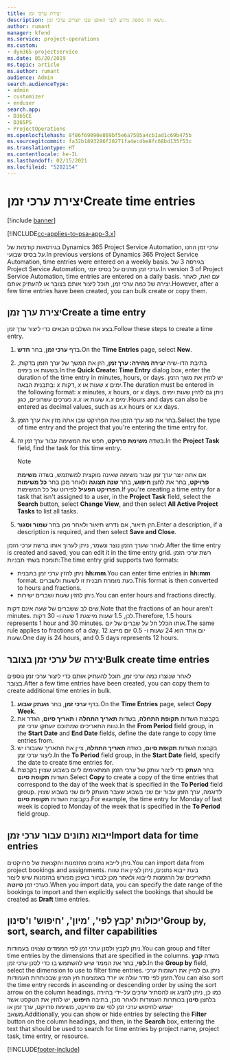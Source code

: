 ```yaml
---
title: יצירת ערכי זמן
description: נושא זה מספק מידע לגבי האופן שבו יוצרים ערכי זמן.
author: rumant
manager: kfend
ms.service: project-operations
ms.custom:
- dyn365-projectservice
ms.date: 05/20/2019
ms.topic: article
ms.author: rumant
audience: Admin
search.audienceType:
- admin
- customizer
- enduser
search.app:
- D365CE
- D365PS
- ProjectOperations
ms.openlocfilehash: 8f86f69090e869bf5e6a7505a4cb1ad1c69b475b
ms.sourcegitcommit: fa32b1893286f20271fa4ec4be8fc68bd135f53c
ms.translationtype: HT
ms.contentlocale: he-IL
ms.lasthandoff: 02/15/2021
ms.locfileid: "5282154"
---
```

# <a name="create-time-entries"></a><span data-ttu-id="8fda3-103">יצירת ערכי זמן</span><span class="sxs-lookup"><span data-stu-id="8fda3-103">Create time entries</span></span>

[!include [banner](../includes/psa-now-project-operations.md)]

[!INCLUDE[cc-applies-to-psa-app-3.x](../includes/cc-applies-to-psa-app-3x.md)]

<span data-ttu-id="8fda3-104">בגירסאות קודמות של Dynamics 365 Project Service Automation, ערכי זמן הוזנו על בסיס שבועי.</span><span class="sxs-lookup"><span data-stu-id="8fda3-104">In previous versions of Dynamics 365 Project Service Automation, time entries were entered on a weekly basis.</span></span> <span data-ttu-id="8fda3-105">בגירסה 3 של Project Service Automation, ערכי זמן מוזנים על בסיס יומי.</span><span class="sxs-lookup"><span data-stu-id="8fda3-105">In version 3 of Project Service Automation, time entries are entered on a daily basis.</span></span> <span data-ttu-id="8fda3-106">עם זאת, לאחר יצירה של כמה ערכי זמן, תוכל ליצור אותם בצובר או להעתיק אותם.</span><span class="sxs-lookup"><span data-stu-id="8fda3-106">However, after a few time entries have been created, you can bulk create or copy them.</span></span>

## <a name="create-a-time-entry"></a><span data-ttu-id="8fda3-107">יצירת ערך זמן</span><span class="sxs-lookup"><span data-stu-id="8fda3-107">Create a time entry</span></span>

<span data-ttu-id="8fda3-108">בצע את השלבים הבאים כדי ליצור ערך זמן.</span><span class="sxs-lookup"><span data-stu-id="8fda3-108">Follow these steps to create a time entry.</span></span>

1. <span data-ttu-id="8fda3-109">בדף **ערכי זמן**, בחר **חדש**.</span><span class="sxs-lookup"><span data-stu-id="8fda3-109">On the **Time Entries** page, select **New**.</span></span>
2. <span data-ttu-id="8fda3-110">בתיבת הדו-שיח **יצירה מהירה: ערך זמן**, הזן את המשך של ערך הזמן בדקות, בשעות או בימים.</span><span class="sxs-lookup"><span data-stu-id="8fda3-110">In the **Quick Create: Time Entry** dialog box, enter the duration of the time entry in minutes, hours, or days.</span></span> <span data-ttu-id="8fda3-111">יש להזין את משך הזמן בתבנית הבאה: *x* דקות, *x* שעות או *x* ימים.</span><span class="sxs-lookup"><span data-stu-id="8fda3-111">The duration must be entered in the following format: *x* minutes, *x* hours, or *x* days.</span></span> <span data-ttu-id="8fda3-112">ניתן גם להזין שעות וימים כערכים עשרוניים, כגון *x.x* שעות או *x.x* ימים.</span><span class="sxs-lookup"><span data-stu-id="8fda3-112">Hours and days can also be entered as decimal values, such as *x.x* hours or *x.x* days.</span></span>
3. <span data-ttu-id="8fda3-113">בחר את סוג ערך הזמן ואת הפרויקט שבו אתה מזין את ערך הזמן.</span><span class="sxs-lookup"><span data-stu-id="8fda3-113">Select the type of time entry and the project that you're entering the time entry for.</span></span>
4. <span data-ttu-id="8fda3-114">בשדה **משימת פרויקט**, חפש את המשימה עבור ערך זמן זה.</span><span class="sxs-lookup"><span data-stu-id="8fda3-114">In the **Project Task** field, find the task for this time entry.</span></span>

    > [!NOTE]
    > <span data-ttu-id="8fda3-115">אם אתה יוצר ערך זמן עבור משימה שאינה מוקצית למשתמש, בשדה **‏‫משימת פרויקט**, בחר את לחצן **חיפוש**, בחר **שנה תצוגה** ולאחר מכן בחר **כל משימות הפרויקט הפעיל‬** לפירוט של כל המשימות.</span><span class="sxs-lookup"><span data-stu-id="8fda3-115">If you're creating a time entry for a task that isn't assigned to a user, in the **Project Task** field, select the **Search** button, select **Change View**, and then select **All Active Project Tasks** to list all tasks.</span></span>

5. <span data-ttu-id="8fda3-116">הזן תיאור, אם נדרש תיאור ולאחר מכן בחר **שמור וסגור**.</span><span class="sxs-lookup"><span data-stu-id="8fda3-116">Enter a description, if a description is required, and then select **Save and Close**.</span></span>

<span data-ttu-id="8fda3-117">לאחר שערך הזמן נוצר ונשמר, ניתן לערוך אותו ברשת ערכי הזמן.</span><span class="sxs-lookup"><span data-stu-id="8fda3-117">After the time entry is created and saved, you can edit it in the time entry grid.</span></span> <span data-ttu-id="8fda3-118">רשת ערכי הזמן תומכת בשתי תבניות:</span><span class="sxs-lookup"><span data-stu-id="8fda3-118">The time entry grid supports two formats:</span></span>

- <span data-ttu-id="8fda3-119">ניתן להזין ערכי זמן בתבנית **hh:mm**.</span><span class="sxs-lookup"><span data-stu-id="8fda3-119">You can enter time entries in **hh:mm** format.</span></span> <span data-ttu-id="8fda3-120">כעת מומרת תבנית זו לשעות ולשברים.</span><span class="sxs-lookup"><span data-stu-id="8fda3-120">This format is then converted to hours and fractions.</span></span>
- <span data-ttu-id="8fda3-121">ניתן להזין שעות ושברים ישירות.</span><span class="sxs-lookup"><span data-stu-id="8fda3-121">You can enter hours and fractions directly.</span></span>

<span data-ttu-id="8fda3-122">שים לב ששברים של שעה אינם דקות.</span><span class="sxs-lookup"><span data-stu-id="8fda3-122">Note that the fractions of an hour aren't minutes.</span></span> <span data-ttu-id="8fda3-123">לכן, 1.5 שעות מייצגת 1 שעה ו- 30 דקות.</span><span class="sxs-lookup"><span data-stu-id="8fda3-123">Therefore, 1.5 hours represents 1 hour and 30 minutes.</span></span> <span data-ttu-id="8fda3-124">אותו הכלל חל על שברים של יום.</span><span class="sxs-lookup"><span data-stu-id="8fda3-124">The same rule applies to fractions of a day.</span></span> <span data-ttu-id="8fda3-125">יום אחד הוא 24 שעות ו- 0.5 יום מייצג 12 שעות.</span><span class="sxs-lookup"><span data-stu-id="8fda3-125">One day is 24 hours, and 0.5 days represents 12 hours.</span></span>

## <a name="bulk-create-time-entries"></a><span data-ttu-id="8fda3-126">יצירה של ערכי זמן בצובר</span><span class="sxs-lookup"><span data-stu-id="8fda3-126">Bulk create time entries</span></span>

<span data-ttu-id="8fda3-127">לאחר שנוצרו כמה ערכי זמן, תוכל להעתיק אותם כדי ליצור ערכי זמן נוספים בצובר.</span><span class="sxs-lookup"><span data-stu-id="8fda3-127">After a few time entries have been created, you can copy them to create additional time entries in bulk.</span></span>

1. <span data-ttu-id="8fda3-128">בדף **ערכי זמן**, בחר **העתק שבוע**.</span><span class="sxs-lookup"><span data-stu-id="8fda3-128">On the **Time Entries** page, select **Copy Week**.</span></span>
2. <span data-ttu-id="8fda3-129">בקבוצת השדות **תקופת התחלה**, בשדות **תאריך התחלה** ו **תאריך סיום**, הגדר את טווח התאריכים שמתוכם יועתקו ערכי זמן.</span><span class="sxs-lookup"><span data-stu-id="8fda3-129">In the **From Period** field group, in the **Start Date** and **End Date** fields, define the date range to copy time entries from.</span></span>
3. <span data-ttu-id="8fda3-130">בקבוצת השדות **תקופת סיום**, בשדה **תאריך התחלה**, ציין את התאריך שעבורו יש ליצור ערכי זמן.</span><span class="sxs-lookup"><span data-stu-id="8fda3-130">In the **To Period** field group, in the **Start Date** field, specify the date to create time entries for.</span></span>
4. <span data-ttu-id="8fda3-131">בחר **העתק** כדי ליצור עותק של ערכי הזמן המתאימים ליום בשבוע שצוין בקבוצת השדות **תקופת סיום**.</span><span class="sxs-lookup"><span data-stu-id="8fda3-131">Select **Copy** to create a copy of the time entries that correspond to the day of the week that is specified in the **To Period** field group.</span></span> <span data-ttu-id="8fda3-132">לדוגמה, ערך הזמן עבור יום שני בשבוע שעבר מועתק ליום שני בשבוע שצוין בקבוצת השדות **תקופת סיום**.</span><span class="sxs-lookup"><span data-stu-id="8fda3-132">For example, the time entry for Monday of last week is copied to Monday of the week that is specified in the **To Period** field group.</span></span>

## <a name="import-data-for-time-entries"></a><span data-ttu-id="8fda3-133">ייבוא נתונים עבור ערכי זמן</span><span class="sxs-lookup"><span data-stu-id="8fda3-133">Import data for time entries</span></span>

<span data-ttu-id="8fda3-134">ניתן לייבא נתונים מהזמנות והקצאות של פרויקטים.</span><span class="sxs-lookup"><span data-stu-id="8fda3-134">You can import data from project bookings and assignments.</span></span> <span data-ttu-id="8fda3-135">בעת ייבוא נתונים, ניתן לציין את טווח התאריכים של ההזמנות לייבוא ולאחר מכן לבחור באופן מפורש בהזמנות שיש ליצור כערכי זמן **טיוטה**.</span><span class="sxs-lookup"><span data-stu-id="8fda3-135">When you import data, you can specify the date range of the bookings to import and then explicitly select the bookings that should be created as **Draft** time entries.</span></span>

## <a name="group-by-sort-search-and-filter-capabilities"></a><span data-ttu-id="8fda3-136">יכולות 'קבץ לפי', 'מיון', 'חיפוש' ו'סינון'</span><span class="sxs-lookup"><span data-stu-id="8fda3-136">Group by, sort, search, and filter capabilities</span></span>

<span data-ttu-id="8fda3-137">ניתן לקבץ ולסנן ערכי זמן לפי הממדים שצוינו בעמודות.</span><span class="sxs-lookup"><span data-stu-id="8fda3-137">You can group and filter time entries by the dimensions that are specified in the columns.</span></span> <span data-ttu-id="8fda3-138">בשדה **קבץ לפי**, בחר את הממד שיש להשתמש בו כדי לסנן ערכי זמן.</span><span class="sxs-lookup"><span data-stu-id="8fda3-138">In the **Group by** field, select the dimension to use to filter time entries.</span></span> <span data-ttu-id="8fda3-139">ניתן גם למיין את רשומות ערכי הזמן לפי סדר עולה או יורד באמצעות חץ המיון שבכותרות העמודות.</span><span class="sxs-lookup"><span data-stu-id="8fda3-139">You can also sort the time entry records in ascending or descending order by using the sort arrow on the column headings.</span></span> <span data-ttu-id="8fda3-140">כמו כן, ניתן להציג או להסתיר ערכים על-ידי בחירה בלחצן **סינון** בכותרות העמודות ולאחר מכן, בתיבה **חיפוש**, יש להזין את הטקסט אשר ישמש לחיפוש ערכי זמן לפי שם פרויקט, משימת פרויקט, ערך זמן או משאב.</span><span class="sxs-lookup"><span data-stu-id="8fda3-140">Additionally, you can show or hide entries by selecting the **Filter** button on the column headings, and then, in the **Search** box, entering the text that should be used to search for time entries by project name, project task, time entry, or resource.</span></span>


[!INCLUDE[footer-include](../includes/footer-banner.md)]